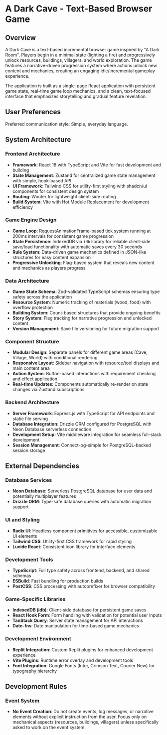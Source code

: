 # A Dark Cave - Text-Based Browser Game

## Overview

A Dark Cave is a text-based incremental browser game inspired by "A Dark Room". Players begin in a minimal state (lighting a fire) and progressively unlock resources, buildings, villagers, and world exploration. The game features a narrative-driven progression system where actions unlock new content and mechanics, creating an engaging idle/incremental gameplay experience.

The application is built as a single-page React application with persistent game state, real-time game loop mechanics, and a clean, text-focused interface that emphasizes storytelling and gradual feature revelation.

## User Preferences

Preferred communication style: Simple, everyday language.

## System Architecture

### Frontend Architecture
- **Framework**: React 18 with TypeScript and Vite for fast development and building
- **State Management**: Zustand for centralized game state management with simple, hook-based API
- **UI Framework**: Tailwind CSS for utility-first styling with shadcn/ui components for consistent design system
- **Routing**: Wouter for lightweight client-side routing
- **Build System**: Vite with Hot Module Replacement for development efficiency

### Game Engine Design
- **Game Loop**: RequestAnimationFrame-based tick system running at 200ms intervals for consistent game progression
- **State Persistence**: IndexedDB via `idb` library for reliable client-side save/load functionality with automatic saves every 30 seconds
- **Rule System**: Data-driven game mechanics defined in JSON-like structures for easy content expansion
- **Progressive Unlocking**: Flag-based system that reveals new content and mechanics as players progress

### Data Architecture
- **Game State Schema**: Zod-validated TypeScript schemas ensuring type safety across the application
- **Resource System**: Numeric tracking of materials (wood, food) with overflow protection
- **Building System**: Count-based structures that provide ongoing benefits
- **Story System**: Flag tracking for narrative progression and unlocked content
- **Version Management**: Save file versioning for future migration support

### Component Structure
- **Modular Design**: Separate panels for different game areas (Cave, Village, World) with conditional rendering
- **Responsive Layout**: Sidebar navigation with resource/tool displays and main content area
- **Action System**: Button-based interactions with requirement checking and effect application
- **Real-time Updates**: Components automatically re-render on state changes via Zustand subscriptions

### Backend Architecture
- **Server Framework**: Express.js with TypeScript for API endpoints and static file serving
- **Database Integration**: Drizzle ORM configured for PostgreSQL with Neon Database serverless connection
- **Development Setup**: Vite middleware integration for seamless full-stack development
- **Session Management**: Connect-pg-simple for PostgreSQL-backed session storage

## External Dependencies

### Database Services
- **Neon Database**: Serverless PostgreSQL database for user data and potentially multiplayer features
- **Drizzle ORM**: Type-safe database queries with automatic migration support

### UI and Styling
- **Radix UI**: Headless component primitives for accessible, customizable UI elements
- **Tailwind CSS**: Utility-first CSS framework for rapid styling
- **Lucide React**: Consistent icon library for interface elements

### Development Tools
- **TypeScript**: Full type safety across frontend, backend, and shared schemas
- **ESBuild**: Fast bundling for production builds
- **PostCSS**: CSS processing with autoprefixer for browser compatibility

### Game-Specific Libraries
- **IndexedDB (idb)**: Client-side database for persistent game saves
- **React Hook Form**: Form handling with validation for potential user inputs
- **TanStack Query**: Server state management for API interactions
- **Date-fns**: Date manipulation for time-based game mechanics

### Development Environment
- **Replit Integration**: Custom Replit plugins for enhanced development experience
- **Vite Plugins**: Runtime error overlay and development tools
- **Font Integration**: Google Fonts (Inter, Crimson Text, Courier New) for typography hierarchy

## Development Rules

### Event System
- **No Event Creation**: Do not create events, log messages, or narrative elements without explicit instruction from the user. Focus only on mechanical aspects (resources, buildings, villagers) unless specifically asked to work on the event system.